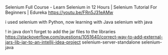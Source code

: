 Selenium Full Course - Learn Selenium in 12 Hours | Selenium Tutorial For Beginners | Edureka
https://youtu.be/FRn5J31eAMw

i used selenium with Python, now learning with Java selenium with java 

! in java don't forget to add the jar files to the libraries
https://stackoverflow.com/questions/1051640/correct-way-to-add-external-jars-lib-jar-to-an-intellij-idea-project
selenium-server-standalone
selenium-java